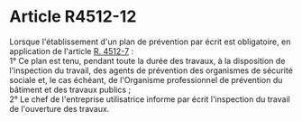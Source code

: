 # Article R4512-12

  
Lorsque l'établissement d'un plan de prévention par écrit est obligatoire, en application de l'article [R. 4512-7][1] :   
1° Ce plan est tenu, pendant toute la durée des travaux, à la disposition de l'inspection du travail, des agents de prévention des organismes de sécurité sociale et, le cas échéant, de l'Organisme professionnel de prévention du bâtiment et des travaux publics ;   
2° Le chef de l'entreprise utilisatrice informe par écrit l'inspection du travail de l'ouverture des travaux.

 [1]: /affichCodeArticle.do?cidTexte=LEGITEXT000006072050&idArticle=LEGIARTI000018491572&dateTexte=&categorieLien=cid